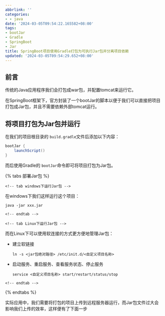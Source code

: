 ```yaml
---
abbrlink: ''
categories:
- - java
date: '2024-03-05T09:54:22.165582+08:00'
tags:
- bootJar
- Gradle
- SpringBoot
- Jar
title: SpringBoot项目使用Gradle打包为可执行Jar包并分离项目依赖
updated: '2024-03-05T09:54:29.652+08:00'
---
```

## 前言

传统的Java应用程序我们会打包成war包，并配置tomcat来运行它。

在SpringBoot框架下，官方封装了一个bootJar的脚本以便于我们可以直接把项目打包成Jar包，并且不需要依赖外部tomcat运行。

## 将项目打包为Jar包并运行

在我们的项目根目录的 `build.gradle`文件后添加以下内容：

```gradle
bootJar {
    launchScript()
}
```

而后使用Gradle的 `bootJar`命令即可将项目打包为Jar包。



{% tabs 部署Jar包 %}

`<!-- tab windows下运行Jar包 -->`

在windows下我们这样运行这个项目：

```shell
java -jar xxx.jar
```

`<!-- endtab -->`

`<!-- tab Linux下运行Jar包 -->`

而在Linux下可以使用软连接的方式更方便地管理Jar包：

- 建立软链接
  
  ```shell
  ln -s <jar包绝对路径> /etc/init.d/<自定义项目名称>
  ```
- 启动服务、重启服务、查看服务状态、停止服务
  
  ```shell
  service <自定义项目名称> start/restart/status/stop
  ```

`<!-- endtab -->`

{% endtabs %}

实际应用中，我们需要将打包的项目上传到远程服务器运行，而Jar包文件过大会影响我们上传的效率，这样便有了下面一步

